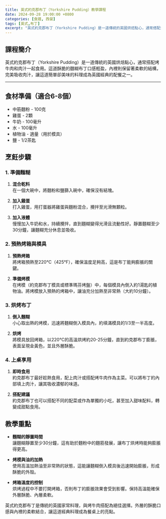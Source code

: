 ```yaml
---
title: 英式約克郡布丁（Yorkshire Pudding）教學課程
date: 2024-09-28 19:00:00 +0800
categories: [食譜, 西餐]
tags: [英式,布丁] 
excerpt: "英式約克郡布丁（Yorkshire Pudding）是一道傳統的英國烘焙點心，通常搭配烤牛肉和肉汁一起食用。這道酥脆的麵糊布丁口感輕盈，內裡則保留著柔軟的結構，完美吸收肉汁，讓這道簡單卻美味的料理成為英國經典的配餐之一"
---
```


## 課程簡介  
英式約克郡布丁（Yorkshire Pudding）是一道傳統的英國烘焙點心，通常搭配烤牛肉和肉汁一起食用。這道酥脆的麵糊布丁口感輕盈，內裡則保留著柔軟的結構，完美吸收肉汁，讓這道簡單卻美味的料理成為英國經典的配餐之一。

---

## 食材準備（適合6-8個）

- 中筋麵粉 - 100克
- 雞蛋 - 2顆
- 牛奶 - 100毫升
- 水 - 100毫升
- 植物油 - 適量（用於模具）
- 鹽 - 1/2茶匙

## 烹飪步驟

### 1. **準備麵糊**

1. **混合乾料**  
   在一個大碗中，將麵粉和鹽篩入碗中，確保沒有結塊。

2. **加入雞蛋**  
   打入雞蛋，用打蛋器將雞蛋與麵粉混合，攪拌至光滑無顆粒。

3. **加入液體**  
   慢慢加入牛奶和水，持續攪拌，直到麵糊變得光滑且流動性好。靜置麵糊至少30分鐘，讓麵糊充分休息並吸收。

### 2. **預熱烤箱與模具**

1. **預熱烤箱**  
   將烤箱預熱至220°C（425°F），確保溫度足夠高，這是布丁能夠膨脹的關鍵。

2. **準備烤模**  
   在烤模（約克郡布丁模具或標準瑪芬烤盤）中，每個模具內倒入約1湯匙的植物油。將烤模放入預熱的烤箱中，讓油充分加熱至非常熱（大約10分鐘）。

### 3. **烘烤布丁**

1. **倒入麵糊**  
   小心取出熱的烤模，迅速將麵糊倒入模具內，約填滿模具的1/3至一半高度。

2. **烘烤**  
   將模具放回烤箱，以220°C的高溫烘烤約20-25分鐘，直到約克郡布丁膨脹，表面呈現金黃色，並且外層酥脆。

### 4. **上桌享用**

1. **即時食用**  
   約克郡布丁最好趁熱食用，配上肉汁或搭配烤牛肉作為主菜。可以將布丁的內部填上肉汁，讓其吸收濃郁的味道。

2. **搭配建議**  
   約克郡布丁也可以搭配不同的配菜或作為單獨的小吃，甚至加入甜味配料，轉變成甜點食用。

## 教學重點

- **麵糊的靜置時間**  
  讓麵糊靜置至少30分鐘，這有助於麵粉中的麵筋發展，讓布丁烘烤時能夠膨脹得更高。

- **烤模與油的加熱**  
  使用高溫加熱油至非常熱的狀態，這能讓麵糊倒入模具後迅速開始膨脹，形成酥脆的外殼。

- **烤箱溫度的控制**  
  烘烤過程中不要打開烤箱，否則布丁的膨脹效果會受到影響。保持高溫能確保外層酥脆、內層柔軟。

英式約克郡布丁是傳統的英國家常料理，與烤牛肉搭配為絕佳選擇。外層的酥脆口感與內裡的柔軟結合，讓這道經典料理成為餐桌上的亮點。
